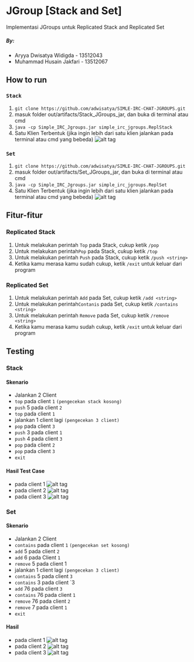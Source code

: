 # JGroup [Stack and Set]
Implementasi JGroups untuk Replicated Stack and Replicated Set

##### By:
* Aryya Dwisatya Widigda - 13512043
* Muhammad Husain Jakfari - 13512067

## How to run
### `Stack`

 1. `git clone https://github.com/adwisatya/SIMLE-IRC-CHAT-JGROUPS.git`
 2. masuk folder out/artifacts/Stack_JGroups_jar, dan buka di terminal atau cmd
 3. `java -cp Simple_IRC_Jgroups.jar simple_irc_jgroups.ReplStack`
 4. Satu Klien Terbentuk (jika ingin lebih dari satu klien jalankan pada terminal atau cmd yang bebeda)
![alt tag](https://raw.githubusercontent.com/adwisatya/SIMLE-IRC-CHAT-JGROUPS/master/Simple_IRC_Jgroups/screenshot/stackstart.png)

### `Set`

 1. `git clone https://github.com/adwisatya/SIMLE-IRC-CHAT-JGROUPS.git`
 2. masuk folder out/artifacts/Set_JGroups_jar, dan buka di terminal atau cmd
 3. `java -cp Simple_IRC_Jgroups.jar simple_irc_jgroups.ReplSet`
 4. Satu Klien Terbentuk (jika ingin lebih dari satu klien jalankan pada terminal atau cmd yang bebeda)
![alt tag](https://raw.githubusercontent.com/adwisatya/SIMLE-IRC-CHAT-JGROUPS/master/Simple_IRC_Jgroups/screenshot/setstart.png)

## Fitur-fitur
### Replicated Stack
 1. Untuk melakukan perintah ```Top``` pada Stack, cukup ketik ```/pop```
 2. Untuk melakukan perintah```Pop``` pada Stack, cukup ketik ```/top```
 3. Untuk melakukan perintah ```Push``` pada Stack, cukup ketik ```/push <string>```
 4. Ketika kamu merasa kamu sudah cukup, ketik ```/exit``` untuk keluar dari program

### Replicated Set
 1. Untuk melakukan perintah ```Add``` pada Set, cukup ketik ```/add <string>```
 2. Untuk melakukan perintah```Contanis``` pada Set, cukup ketik ```/contains <string>```
 3. Untuk melakukan perintah ```Remove``` pada Set, cukup ketik ```/remove <string>```
 4. Ketika kamu merasa kamu sudah cukup, ketik ```/exit``` untuk keluar dari program

## Testing
### Stack
#### Skenario
* Jalankan 2 Client
* `top` pada client `1` `(pengecekan stack kosong)`
* `push` 5 pada client `2`
* `top` pada client `1`
* jalankan 1 client lagi `(pengecekan 3 client)`
* `pop` pada client `3`
* `push` 3 pada client `1`
* `push` 4 pada client `3`
* `pop` pada client `2`
* `pop` pada client `3`
* `exit`

#### Hasil Test Case
* pada client 1
![alt tag](https://raw.githubusercontent.com/adwisatya/SIMLE-IRC-CHAT-JGROUPS/master/Simple_IRC_Jgroups/screenshot/stack3.png)
* pada client 2
![alt tag](https://raw.githubusercontent.com/adwisatya/SIMLE-IRC-CHAT-JGROUPS/master/Simple_IRC_Jgroups/screenshot/stack1.png)
* pada client 3
![alt tag](https://raw.githubusercontent.com/adwisatya/SIMLE-IRC-CHAT-JGROUPS/master/Simple_IRC_Jgroups/screenshot/stack2.png)

### Set
#### Skenario
* Jalankan 2 Client
* `contains` pada client `1` `(pengecekan set kosong)`
* `add` 5 pada client `2`
* `add` 6 pada Client `1`
* `remove` 5 pada client 1
* jalankan 1 client lagi  `(pengecekan 3 client)`
* `contains` 5 pada client `3`
* `contains` 3 pada client `3
* `add` 76 pada client `3`
* `contains` 76 pada client `1`
* `remove` 76 pada client `2`
* `remove` 7 pada client `1`
* `exit`

#### Hasil
* pada client 1
![alt tag](https://raw.githubusercontent.com/adwisatya/SIMLE-IRC-CHAT-JGROUPS/master/Simple_IRC_Jgroups/screenshot/set1.png)
* pada client 2
![alt tag](https://raw.githubusercontent.com/adwisatya/SIMLE-IRC-CHAT-JGROUPS/master/Simple_IRC_Jgroups/screenshot/set2.png)
* pada client 3
![alt tag](https://raw.githubusercontent.com/adwisatya/SIMLE-IRC-CHAT-JGROUPS/master/Simple_IRC_Jgroups/screenshot/set3.png)
